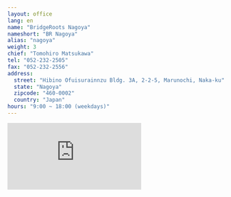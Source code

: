 ```yaml
---
layout: office
lang: en
name: "BridgeRoots Nagoya"
nameshort: "BR Nagoya"
alias: "nagoya"
weight: 3
chief: "Tomohiro Matsukawa"
tel: "052-232-2505"
fax: "052-232-2556"
address:
  street: "Hibino Ofuisurainnzu Bldg. 3A, 2-2-5, Marunochi, Naka-ku"
  state: "Nagoya"
  zipcode: "460-0002"
  country: "Japan"
hours: "9:00 ~ 18:00 (weekdays)"
---
```


<iframe src="https://www.google.com/maps/embed?pb=!1m18!1m12!1m3!1d2305.989393579934!2d136.89669713501928!3d35.17752772455541!2m3!1f0!2f0!3f0!3m2!1i1024!2i768!4f13.1!3m3!1m2!1s0x600376d226147745%3A0x423dc9db935f7261!2s2+Chome-2-5+Marunouchi%2C+Naka-ku%2C+Nagoya-shi%2C+Aichi-ken+460-0002%2C+Japan!5e0!3m2!1sen!2sus!4v1474180264186" frameborder="0" style="border:0" allowfullscreen class="center-block googlemap"></iframe>
